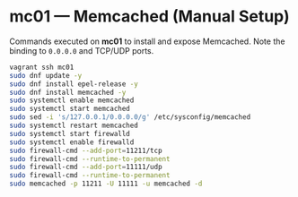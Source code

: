 # mc01 — Memcached (Manual Setup)

Commands executed on **mc01** to install and expose Memcached. Note the binding to `0.0.0.0` and TCP/UDP ports.

```bash
vagrant ssh mc01
sudo dnf update -y
sudo dnf install epel-release -y
sudo dnf install memcached -y
sudo systemctl enable memcached
sudo systemctl start memcached
sudo sed -i 's/127.0.0.1/0.0.0.0/g' /etc/sysconfig/memcached
sudo systemctl restart memcached
sudo systemctl start firewalld
sudo systemctl enable firewalld
sudo firewall-cmd --add-port=11211/tcp
sudo firewall-cmd --runtime-to-permanent 
sudo firewall-cmd --add-port=11111/udp 
sudo firewall-cmd --runtime-to-permanent 
sudo memcached -p 11211 -U 11111 -u memcached -d
```
